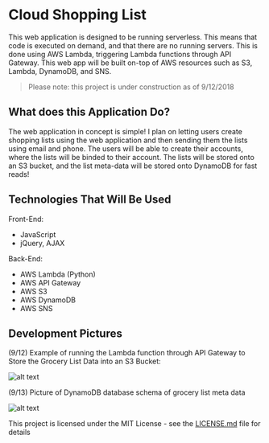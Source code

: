 # Cloud Shopping List

This web application is designed to be running serverless. This means that code is executed on demand, and that there are no running servers.
This is done using AWS Lambda, triggering Lambda functions through API Gateway. This web app will be built on-top of AWS resources such as S3, Lambda, DynamoDB, and SNS.

> Please note: this project is under construction as of 9/12/2018

## What does this Application Do?

The web application in concept is simple! I plan on letting users create shopping lists using the web application and then sending them 
the lists using email and phone. The users will be able to create their accounts, where the lists will be binded to their account.
The lists will be stored onto an S3 bucket, and the list meta-data will be stored onto DynamoDB for fast reads! 

## Technologies That Will Be Used

Front-End:
- JavaScript
- jQuery, AJAX

Back-End:
- AWS Lambda (Python)
- AWS API Gateway
- AWS S3
- AWS DynamoDB
- AWS SNS

## Development Pictures

(9/12) Example of running the Lambda function through API Gateway to Store the Grocery List Data into an S3 Bucket:

![alt text](https://s3-us-west-2.amazonaws.com/brandon-do-public/portfolio/cloud-shopping-list/cloud_shopping_list_stage1.PNG)

(9/13) Picture of DynamoDB database schema of grocery list meta data

![alt text](https://s3-us-west-2.amazonaws.com/brandon-do-public/portfolio/cloud-shopping-list/cloud_shopping_list_dynamodb_schema.PNG)

This project is licensed under the MIT License - see the [LICENSE.md](LICENSE.md) file for details
